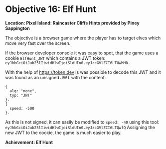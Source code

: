 # Objective 16: Elf Hunt
**Location: Pixel Island: Raincaster Cliffs**
**Hints provided by Piney Sappington**

The objective is a browser game where the player has to target elves which move very fast over the screen.

If the browser developer console it was easy to spot, that the game uses a cookie `ElfHunt_JWT` which contains a JWT token:
`eyJhbGciOiJub25lIiwidHlwIjoiSldUIn0.eyJzcGVlZCI6LTUwMH0.`

With the help of https://token.dev is was possible to decode this JWT and it was found as an unsigned JWT with the content:
```
{
  alg: "none",
  typ: "JWT"
}.
{
  speed: -500
}.
```
As this is not signed, it can easily be modified to `speed: -40` using this tool:
`eyJhbGciOiJub25lIiwidHlwIjoiSldUIn0.eyJzcGVlZCI6LTQwfQ`
Assigning the new JWT to the cookie, the game is much easier to play.


**Achievement: Elf Hunt**
<!--stackedit_data:
eyJoaXN0b3J5IjpbOTE3Njc5MTk5LC0yMDEwMTkyNjNdfQ==
-->